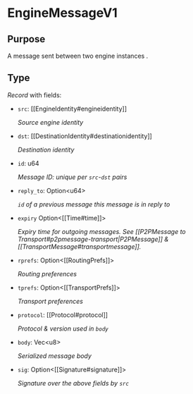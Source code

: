 # EngineMessageV1

## Purpose

<!-- --8<-- [start:purpose] -->
A message sent between two engine instances .
<!-- --8<-- [end:purpose] -->

## Type

<!-- --8<-- [start:type] -->
<div class="type" markdown>

*Record* with fields:

- `src`: [[EngineIdentity#engineidentity]]

  *Source engine identity*

- `dst`: [[DestinationIdentity#destinationidentity]]

  *Destination identity*

- `id`: u64

  *Message ID: unique per `src`-`dst` pairs*

- `reply_to`: Option\<u64\>

  *`id` of a previous message this message is in reply to*

- `expiry` Option\<[[Time#time]]\>

  *Expiry time for outgoing messages.*
  *See [[P2PMessage to Transport#p2pmessage-transport|P2PMessage]] & [[TransportMessage#transportmessage]].*

- `rprefs`: Option\<[[RoutingPrefs]]\>

  *Routing preferences*

- `tprefs`: Option\<[[TransportPrefs]]\>

  *Transport preferences*

- `protocol`: [[Protocol#protocol]]

  *Protocol & version used in `body`*

- `body`: Vec\<u8\>

  *Serialized message body*

- `sig`: Option\<[[Signature#signature]]\>

  *Signature over the above fields by `src`*

</div>
<!-- --8<-- [end:type] -->
